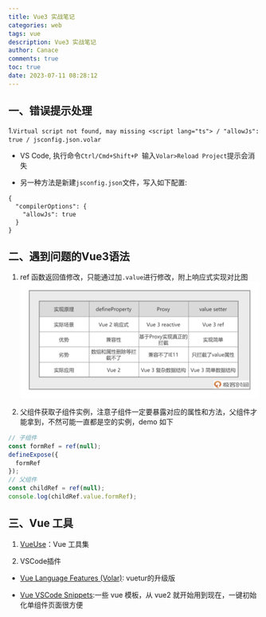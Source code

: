 ```yaml
---
title: Vue3 实战笔记
categories: web
tags: vue
description: Vue3 实战笔记
author: Canace
comments: true
toc: true
date: 2023-07-11 08:28:12
---
```


## 一、错误提示处理

1.`Virtual script not found, may missing <script lang="ts"> / "allowJs": true / jsconfig.json.volar`

- VS Code, 执行命令`Ctrl/Cmd+Shift+P`  输入`Volar>Reload Project`提示会消失

- 另一种方法是新建`jsconfig.json`文件，写入如下配置:
```
{
  "compilerOptions": {
    "allowJs": true
  }
}
```

## 二、遇到问题的Vue3语法

1. ref 函数返回值修改，只能通过加`.value`进行修改，附上响应式实现对比图
![响应式实现对比](https://raw.githubusercontent.com/Canace22/Assets/main/images/vue3-ref.png)

2. 父组件获取子组件实例，注意子组件一定要暴露对应的属性和方法，父组件才能拿到，不然可能一直都是空的实例，demo 如下

```js
// 子组件
const formRef = ref(null);
defineExpose({
  formRef
});
// 父组件
const childRef = ref(null);
console.log(childRef.value.formRef);
```

## 三、Vue 工具

1. [VueUse](https://vueuse.org/)：Vue 工具集

2. VSCode插件

- [Vue Language Features (Volar)](https://github.com/vuejs/language-tools): vuetur的升级版

- [Vue VSCode Snippets](https://github.com/sdras/vue-vscode-snippets):一些 vue 模板，从 vue2 就开始用到现在，一键初始化单组件页面很方便
